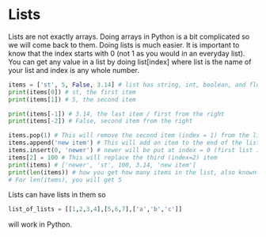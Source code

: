 # Lists
Lists are not exactly arrays. Doing arrays in Python is a bit complicated so we will come back to them. Doing lists is much easier. It is important to know that the index starts with 0 (not 1 as you would in an everyday list). You can get any value in a list by doing list[index] where list is the name of your list and index is any whole number.
```python
items = ['st', 5, False, 3.14] # list has string, int, boolean, and float in that order
print(items[0]) # st, the first item
print(items[1]) # 5, the second item

print(items[-1]) # 3.14, the last item / first from the right
print(items[-2]) # False, second item from the right

items.pop(1) # This will remove the second item (index = 1) from the list
items.append('new item') # This will add an item to the end of the list
items.insert(0, 'newer') # newer will be put at index = 0 (first list item)
items[2] = 100 # This will replace the third (index=2) item 
print(items) # ['newer', 'st', 100, 3.14, 'new item']
print(len(items)) # how you get how many items in the list, also known as the length
# For len(items), you will get 5
```

Lists can have lists in them so 
```python
list_of_lists = [[1,2,3,4],[5,6,7],['a','b','c']]
```
will work in Python.
